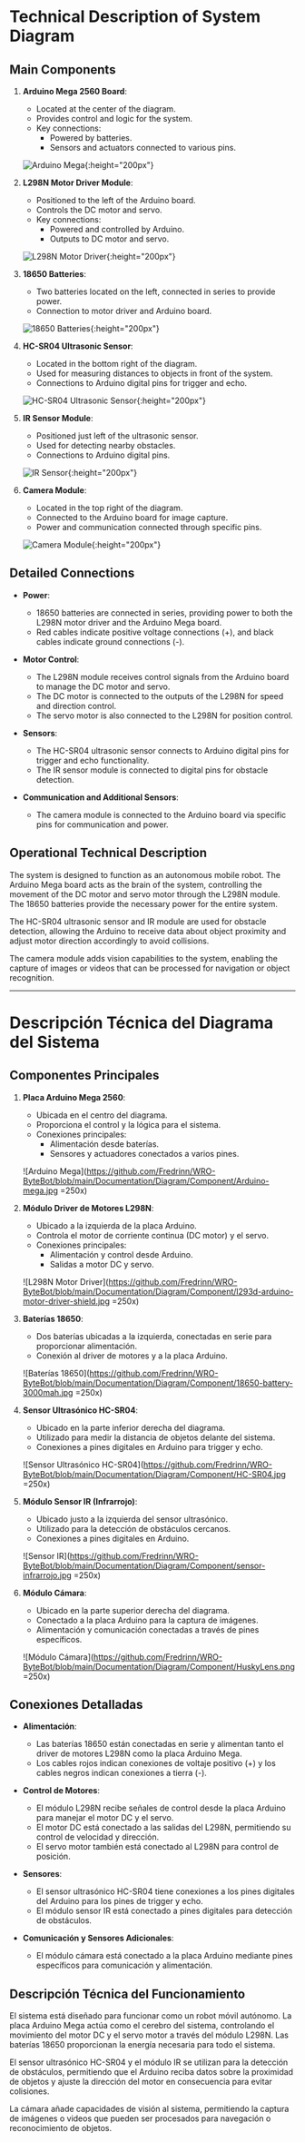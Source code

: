 # Technical Description of System Diagram

## Main Components

1. **Arduino Mega 2560 Board**:
   - Located at the center of the diagram.
   - Provides control and logic for the system.
   - Key connections:
     - Powered by batteries.
     - Sensors and actuators connected to various pins.

   ![Arduino Mega](https://github.com/Fredrinn/WRO-ByteBot/blob/main/Documentation/Diagram/Component/Arduino-mega.jpg){:height="200px"}

2. **L298N Motor Driver Module**:
   - Positioned to the left of the Arduino board.
   - Controls the DC motor and servo.
   - Key connections:
     - Powered and controlled by Arduino.
     - Outputs to DC motor and servo.

   ![L298N Motor Driver](https://github.com/Fredrinn/WRO-ByteBot/blob/main/Documentation/Diagram/Component/l293d-arduino-motor-driver-shield.jpg){:height="200px"}

3. **18650 Batteries**:
   - Two batteries located on the left, connected in series to provide power.
   - Connection to motor driver and Arduino board.

   ![18650 Batteries](https://github.com/Fredrinn/WRO-ByteBot/blob/main/Documentation/Diagram/Component/18650-battery-3000mah.jpg){:height="200px"}

4. **HC-SR04 Ultrasonic Sensor**:
   - Located in the bottom right of the diagram.
   - Used for measuring distances to objects in front of the system.
   - Connections to Arduino digital pins for trigger and echo.

   ![HC-SR04 Ultrasonic Sensor](https://github.com/Fredrinn/WRO-ByteBot/blob/main/Documentation/Diagram/Component/HC-SR04.jpg){:height="200px"}

5. **IR Sensor Module**:
   - Positioned just left of the ultrasonic sensor.
   - Used for detecting nearby obstacles.
   - Connections to Arduino digital pins.

   ![IR Sensor](https://github.com/Fredrinn/WRO-ByteBot/blob/main/Documentation/Diagram/Component/sensor-infrarrojo.jpg){:height="200px"}

6. **Camera Module**:
   - Located in the top right of the diagram.
   - Connected to the Arduino board for image capture.
   - Power and communication connected through specific pins.

   ![Camera Module](https://github.com/Fredrinn/WRO-ByteBot/blob/main/Documentation/Diagram/Component/HuskyLens.png){:height="200px"}

## Detailed Connections

- **Power**:
  - 18650 batteries are connected in series, providing power to both the L298N motor driver and the Arduino Mega board.
  - Red cables indicate positive voltage connections (+), and black cables indicate ground connections (-).

- **Motor Control**:
  - The L298N module receives control signals from the Arduino board to manage the DC motor and servo.
  - The DC motor is connected to the outputs of the L298N for speed and direction control.
  - The servo motor is also connected to the L298N for position control.

- **Sensors**:
  - The HC-SR04 ultrasonic sensor connects to Arduino digital pins for trigger and echo functionality.
  - The IR sensor module is connected to digital pins for obstacle detection.

- **Communication and Additional Sensors**:
  - The camera module is connected to the Arduino board via specific pins for communication and power.

## Operational Technical Description

The system is designed to function as an autonomous mobile robot. The Arduino Mega board acts as the brain of the system, controlling the movement of the DC motor and servo motor through the L298N module. The 18650 batteries provide the necessary power for the entire system.

The HC-SR04 ultrasonic sensor and IR module are used for obstacle detection, allowing the Arduino to receive data about object proximity and adjust motor direction accordingly to avoid collisions.

The camera module adds vision capabilities to the system, enabling the capture of images or videos that can be processed for navigation or object recognition.

---

# Descripción Técnica del Diagrama del Sistema

## Componentes Principales

1. **Placa Arduino Mega 2560**:
   - Ubicada en el centro del diagrama.
   - Proporciona el control y la lógica para el sistema.
   - Conexiones principales:
     - Alimentación desde baterías.
     - Sensores y actuadores conectados a varios pines.

   ![Arduino Mega](https://github.com/Fredrinn/WRO-ByteBot/blob/main/Documentation/Diagram/Component/Arduino-mega.jpg =250x)

2. **Módulo Driver de Motores L298N**:
   - Ubicado a la izquierda de la placa Arduino.
   - Controla el motor de corriente continua (DC motor) y el servo.
   - Conexiones principales:
     - Alimentación y control desde Arduino.
     - Salidas a motor DC y servo.

   ![L298N Motor Driver](https://github.com/Fredrinn/WRO-ByteBot/blob/main/Documentation/Diagram/Component/l293d-arduino-motor-driver-shield.jpg =250x)

3. **Baterías 18650**:
   - Dos baterías ubicadas a la izquierda, conectadas en serie para proporcionar alimentación.
   - Conexión al driver de motores y a la placa Arduino.

   ![Baterías 18650](https://github.com/Fredrinn/WRO-ByteBot/blob/main/Documentation/Diagram/Component/18650-battery-3000mah.jpg =250x)

4. **Sensor Ultrasónico HC-SR04**:
   - Ubicado en la parte inferior derecha del diagrama.
   - Utilizado para medir la distancia de objetos delante del sistema.
   - Conexiones a pines digitales en Arduino para trigger y echo.

   ![Sensor Ultrasónico HC-SR04](https://github.com/Fredrinn/WRO-ByteBot/blob/main/Documentation/Diagram/Component/HC-SR04.jpg =250x)

5. **Módulo Sensor IR (Infrarrojo)**:
   - Ubicado justo a la izquierda del sensor ultrasónico.
   - Utilizado para la detección de obstáculos cercanos.
   - Conexiones a pines digitales en Arduino.

   ![Sensor IR](https://github.com/Fredrinn/WRO-ByteBot/blob/main/Documentation/Diagram/Component/sensor-infrarrojo.jpg =250x)

6. **Módulo Cámara**:
   - Ubicado en la parte superior derecha del diagrama.
   - Conectado a la placa Arduino para la captura de imágenes.
   - Alimentación y comunicación conectadas a través de pines específicos.

   ![Módulo Cámara](https://github.com/Fredrinn/WRO-ByteBot/blob/main/Documentation/Diagram/Component/HuskyLens.png =250x)

## Conexiones Detalladas

- **Alimentación**:
  - Las baterías 18650 están conectadas en serie y alimentan tanto el driver de motores L298N como la placa Arduino Mega.
  - Los cables rojos indican conexiones de voltaje positivo (+) y los cables negros indican conexiones a tierra (-).

- **Control de Motores**:
  - El módulo L298N recibe señales de control desde la placa Arduino para manejar el motor DC y el servo.
  - El motor DC está conectado a las salidas del L298N, permitiendo su control de velocidad y dirección.
  - El servo motor también está conectado al L298N para control de posición.

- **Sensores**:
  - El sensor ultrasónico HC-SR04 tiene conexiones a los pines digitales del Arduino para los pines de trigger y echo.
  - El módulo sensor IR está conectado a pines digitales para detección de obstáculos.

- **Comunicación y Sensores Adicionales**:
  - El módulo cámara está conectado a la placa Arduino mediante pines específicos para comunicación y alimentación.

## Descripción Técnica del Funcionamiento

El sistema está diseñado para funcionar como un robot móvil autónomo. La placa Arduino Mega actúa como el cerebro del sistema, controlando el movimiento del motor DC y el servo motor a través del módulo L298N. Las baterías 18650 proporcionan la energía necesaria para todo el sistema.

El sensor ultrasónico HC-SR04 y el módulo IR se utilizan para la detección de obstáculos, permitiendo que el Arduino reciba datos sobre la proximidad de objetos y ajuste la dirección del motor en consecuencia para evitar colisiones.

La cámara añade capacidades de visión al sistema, permitiendo la captura de imágenes o videos que pueden ser procesados para navegación o reconocimiento de objetos.

